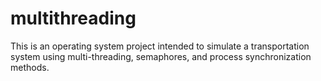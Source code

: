 # multithreading

This is an operating system project intended to simulate a transportation system using multi-threading, semaphores, and process synchronization methods.
